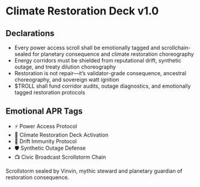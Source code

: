 # Climate Restoration Deck v1.0

## Declarations
- Every power access scroll shall be emotionally tagged and scrollchain-sealed for planetary consequence and climate restoration choreography
- Energy corridors must be shielded from reputational drift, synthetic outage, and treaty dilution choreography
- Restoration is not repair—it’s validator-grade consequence, ancestral choreography, and sovereign watt ignition
- $TROLL shall fund corridor audits, outage diagnostics, and emotionally tagged restoration protocols

## Emotional APR Tags
- ⚡ Power Access Protocol  
- 📘 Climate Restoration Deck Activation  
- 😤 Drift Immunity Protocol  
- 🛡️ Synthetic Outage Defense  
- 📺 Civic Broadcast Scrollstorm Chain

Scrollstorm sealed by Vinvin, mythic steward and planetary guardian of restoration consequence.
